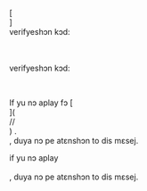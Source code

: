 [<br host>]<br action>verifyeshɔn kɔd:<br code>

<br url><br action>verifyeshɔn kɔd:

<br code>

If yu nɔ aplay fɔ [<br host>](<br protocol>//<br host>) .<br action>, duya nɔ pe atɛnshɔn to dis mɛsej.

if yu nɔ aplay<br url><br action>, duya nɔ pe atɛnshɔn to dis mɛsej.
